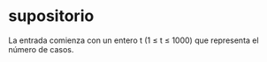 # supositorio
La entrada comienza con un entero t (1 ≤ t ≤ 1000) que representa el número de casos.
